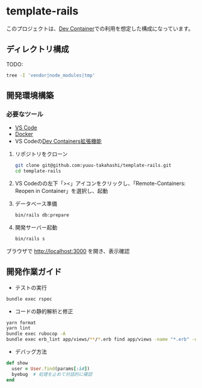 # template-rails

このプロジェクトは、[Dev Container](https://code.visualstudio.com/docs/devcontainers/containers)での利用を想定した構成になっています。

## ディレクトリ構成

TODO:

```bash
tree -I 'vendor|node_modules|tmp'
```

## 開発環境構築

### 必要なツール

- [VS Code](https://code.visualstudio.com/)
- [Docker](https://www.docker.com/ja-jp/)
- VS Codeの[Dev Containers拡張機能](https://marketplace.visualstudio.com/items?itemName=ms-vscode-remote.remote-containers)

1. リポジトリをクローン

   ```bash
   git clone git@github.com:yuuu-takahashi/template-rails.git
   cd template-rails
   ```

2. VS Codeのの左下「><」アイコンをクリックし、「Remote-Containers: Reopen in Container」を選択し、起動

3. データベース準備

   ```bash
   bin/rails db:prepare
   ```

4. 開発サーバー起動

   ```bash
   bin/rails s
   ```

ブラウザで <http://localhost:3000> を開き、表示確認

## 開発作業ガイド

- テストの実行

```bash
bundle exec rspec
```

- コードの静的解析と修正

```bash
yarn format
yarn lint
bundle exec rubocop -A
bundle exec erb_lint app/views/**/*.erb find app/views -name "*.erb" -exec bundle exec htmlbeautifier {} \;
```

- デバッグ方法

```ruby
def show
  user = User.find(params[:id])
  byebug  # 処理を止めて対話的に確認
end
```
